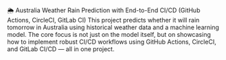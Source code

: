 🌦️ Australia Weather Rain Prediction with End-to-End CI/CD (GitHub Actions, CircleCI, GitLab CI)
This project predicts whether it will rain tomorrow in Australia using historical weather data and a machine learning model. The core focus is not just on the model itself, but on showcasing how to implement robust CI/CD workflows using GitHub Actions, CircleCI, and GitLab CI/CD — all in one project.
